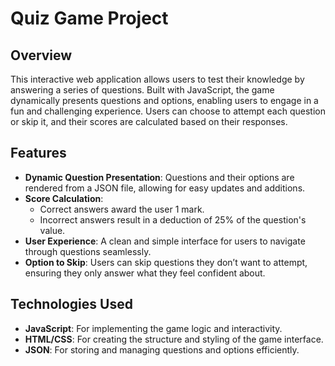# Quiz Game Project

## Overview

This interactive web application allows users to test their knowledge by answering a series of questions. Built with JavaScript, the game dynamically presents questions and options, enabling users to engage in a fun and challenging experience. Users can choose to attempt each question or skip it, and their scores are calculated based on their responses.

## Features

- **Dynamic Question Presentation**: Questions and their options are rendered from a JSON file, allowing for easy updates and additions.
- **Score Calculation**:
  - Correct answers award the user 1 mark.
  - Incorrect answers result in a deduction of 25% of the question's value.
- **User Experience**: A clean and simple interface for users to navigate through questions seamlessly.
- **Option to Skip**: Users can skip questions they don’t want to attempt, ensuring they only answer what they feel confident about.

## Technologies Used

- **JavaScript**: For implementing the game logic and interactivity.
- **HTML/CSS**: For creating the structure and styling of the game interface.
- **JSON**: For storing and managing questions and options efficiently.
